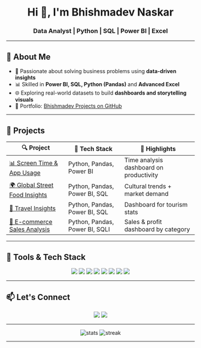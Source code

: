 <h1 align="center">Hi 👋, I'm Bhishmadev Naskar</h1>
<h3 align="center">Data Analyst | Python | SQL | Power BI | Excel</h3>

---

## 🧠 About Me

- 🎯 Passionate about solving business problems using **data-driven insights**  
- 📊 Skilled in **Power BI, SQL, Python (Pandas)** and **Advanced Excel**
- 🌐 Exploring real-world datasets to build **dashboards and storytelling visuals**
- 🔗 Portfolio: [Bhishmadev Projects on GitHub](https://github.com/Bhishmadev2003)

---

## 🚀 Projects

| 🔍 Project | 📁 Tech Stack | 📌 Highlights |
|-----------|---------------|----------------|
| [📊 Screen Time & App Usage](https://github.com/Bhishmadev2003/screen_time_and_app_usage) | Python, Pandas, Power BI | Time analysis dashboard on productivity |
| [🌍 Global Street Food Insights](https://github.com/Bhishmadev2003/Global_street_food_insights) | Python, Pandas, Power BI, SQL | Cultural trends + market demand |
| [🧳 Travel Insights](https://github.com/Bhishmadev2003/Travel_insights) | Python, Pandas, Power BI, SQL | Dashboard for tourism stats |
| [🛒 E-commerce Sales Analysis](https://github.com/Bhishmadev2003/E_commerce-sales) | Python, Pandas, Power BI, SQLI | Sales & profit dashboard by category |

---

## 🧰 Tools & Tech Stack

<p align="center">
<img src="https://img.shields.io/badge/-Python-3776AB?style=flat&logo=python&logoColor=white"/>
<img src="https://img.shields.io/badge/-SQL-4479A1?style=flat&logo=postgresql&logoColor=white"/>
<img src="https://img.shields.io/badge/-Power%20BI-F2C811?style=flat&logo=powerbi&logoColor=black"/>
<img src="https://img.shields.io/badge/-Excel-217346?style=flat&logo=microsoft-excel&logoColor=white"/>
<img src="https://img.shields.io/badge/-GitHub-181717?style=flat&logo=github&logoColor=white"/>
<img src="https://img.shields.io/badge/-Matplotlib-11557C?style=flat&logo=matplotlib&logoColor=white"/>
<img src="https://img.shields.io/badge/-Seaborn-4C8CBF?style=flat&logo=python&logoColor=white"/>
<img src="https://img.shields.io/badge/-Tableau-E97627?style=flat&logo=tableau&logoColor=white"/>
</p>

---

## 📫 Let's Connect

<p align="center">
  <a href="mailto:bhishmadev2003@gmail.com"><img src="https://img.shields.io/badge/-Email-D14836?style=flat&logo=gmail&logoColor=white"/></a>
  <a href="https://www.linkedin.com/in/bhishmadev-naskar"><img src="https://img.shields.io/badge/-LinkedIn-0077B5?style=flat&logo=linkedin&logoColor=white"/></a>
</p>

---

<p align="center">
  <img src="https://github-readme-stats.vercel.app/api?username=Bhishmadev2003&show_icons=true&theme=react&hide_title=true&count_private=true" alt="stats" />
  <img src="https://github-readme-streak-stats.herokuapp.com/?user=Bhishmadev2003&theme=react" alt="streak"/>
</p>

---
